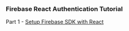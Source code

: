 ### Firebase React Authentication Tutorial

Part 1 - [Setup Firebase SDK with React](https://github.com/prvnbist/firebase-react-authentication-tutorial/tree/setup-firebase-sdk-with-react-part1 'Setup Firebase SDK with React')